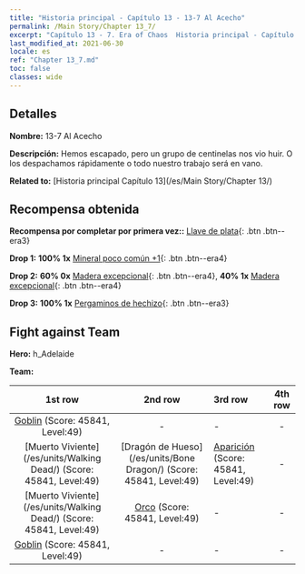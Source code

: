 ```yaml
---
title: "Historia principal - Capítulo 13 - 13-7 Al Acecho"
permalink: /Main Story/Chapter 13_7/
excerpt: "Capítulo 13 - 7. Era of Chaos  Historia principal - Capítulo 13_7. 13-7 Al Acecho"
last_modified_at: 2021-06-30
locale: es
ref: "Chapter 13_7.md"
toc: false
classes: wide
---
```


## Detalles

 **Nombre:** 13-7 Al Acecho

 **Descripción:** Hemos escapado, pero un grupo de centinelas nos vio huir. O los despachamos rápidamente o todo nuestro trabajo será en vano.

 **Related to:** [Historia principal Capítulo 13](/es/Main Story/Chapter 13/)

## Recompensa obtenida

 **Recompensa por completar por primera vez::** [Llave de plata](/ItemsES/con_693/){: .btn .btn--era3}

 **Drop 1:** **100% 1x** [Mineral poco común +1](/ItemsES/mat_40/){: .btn .btn--era4}

 **Drop 2:** **60% 0x** [Madera excepcional](/ItemsES/mat_34/){: .btn .btn--era4}, **40% 1x** [Madera excepcional](/ItemsES/mat_34/){: .btn .btn--era4}

 **Drop 3:** **100% 1x** [Pergaminos de hechizo](/ItemsES/con_694/){: .btn .btn--era3}


## Fight against Team
 **Hero:** h_Adelaide

 **Team:**


  | 1st row | 2nd row | 3rd row | 4th row |
  |:----:|:----:|:----|:----:|
  | [Goblin](/es/units/Goblin/) (Score: 45841, Level:49)  | - | - | - |
  | [Muerto Viviente](/es/units/Walking Dead/) (Score: 45841, Level:49)  | [Dragón de Hueso](/es/units/Bone Dragon/) (Score: 45841, Level:49)  | [Aparición](/es/units/Wight/) (Score: 45841, Level:49)  | - |
  | [Muerto Viviente](/es/units/Walking Dead/) (Score: 45841, Level:49)  | [Orco](/es/units/Orc/) (Score: 45841, Level:49)  | - | - |
  | [Goblin](/es/units/Goblin/) (Score: 45841, Level:49)  | - | - | - |


